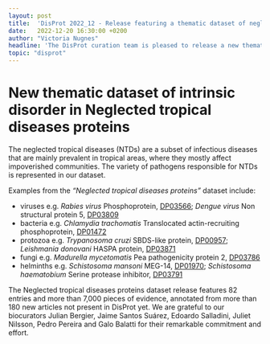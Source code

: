 ```yaml
---
layout: post
title:  'DisProt 2022_12 - Release featuring a thematic dataset of neglected tropical diseases IDPs and IDRs '
date:   2022-12-20 16:30:00 +0200
author: "Victoria Nugnes"
headline: 'The DisProt curation team is pleased to release a new thematic dataset portraying “Neglected tropical diseases proteins”, describing the presence and role of IDPs and IDRs in pathogens causative of these diseases.'
topic: "disprot"
---
```


# New thematic dataset of intrinsic disorder in Neglected tropical diseases proteins

The neglected tropical diseases (NTDs) are a subset of infectious diseases that are mainly prevalent in tropical areas, where they mostly affect impoverished communities. The variety of pathogens responsible for NTDs is represented in our dataset.

Examples from the <i>“Neglected tropical diseases proteins”</i> dataset include: 
* viruses e.g. <i>Rabies virus</i> Phosphoprotein, [DP03566][DP03566]; <i>Dengue virus</i> Non structural protein 5, [DP03809][DP03809]
* bacteria e.g. <i>Chlamydia trachomatis</i> Translocated actin-recruiting phosphoprotein, [DP01472][DP01472]
* protozoa e.g. <i>Trypanosoma cruzi</i> SBDS-like protein, [DP00957][DP00957]; <i>Leishmania donovani</i> HASPA protein, [DP03871][DP03871]
* fungi e.g. <i>Madurella mycetomatis</i> Pea pathogenicity protein 2, [DP03786][DP03786]
* helminths e.g. <i>Schistosoma mansoni</i> MEG-14, [DP01970][DP01970]; <i>Schistosoma haematobium</i> Serine protease inhibitor, [DP03791][DP03791]

The Neglected tropical diseases proteins dataset release features 82 entries and more than 7,000 pieces of evidence, annotated from more than 180 new articles not present in DisProt yet. We are grateful to our biocurators Julian Bergier, Jaime Santos Suárez, Edoardo Salladini, Juliet Nilsson, Pedro Pereira and Galo Balatti for their remarkable commitment and effort.

[DP03566]: https://disprot.org/DP03566
[DP03809]: https://disprot.org/DP03809
[DP00957]: https://disprot.org/DP00957
[DP03871]: https://disprot.org/DP03871
[DP03786]: https://disprot.org/DP03786
[DP01970]: https://disprot.org/DP01970
[DP03791]: https://disprot.org/DP03791
[DP01472]: https://disprot.org/DP01472